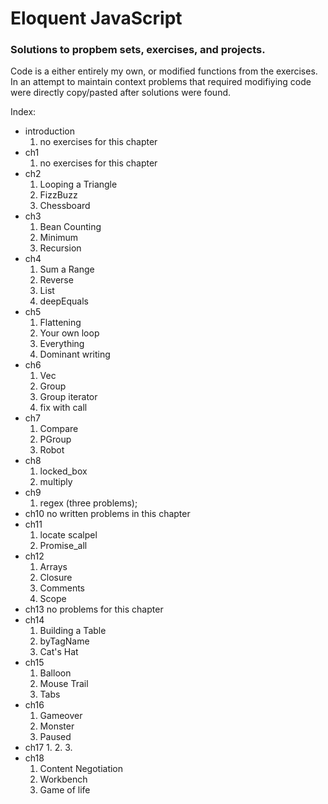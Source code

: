 # Eloquent JavaScript
### Solutions to propbem sets, exercises, and projects.

Code is a either entirely my own, or modified functions from the exercises. 
In an attempt to maintain context problems that required modifiying code were directly copy/pasted after solutions were found. 

Index:
* introduction
  1. no exercises for this chapter
* ch1
  1. no exercises for this chapter
* ch2
  1. Looping a Triangle
  2. FizzBuzz
  3. Chessboard
* ch3
  1. Bean Counting
  2. Minimum
  3. Recursion
* ch4
  1. Sum a Range
  2. Reverse
  3. List
  4. deepEquals
* ch5
  1. Flattening
  2. Your own loop
  3. Everything
  4. Dominant writing
* ch6
  1. Vec
  2. Group
  3. Group iterator
  4. fix with call
* ch7
  1. Compare
  2. PGroup
  3. Robot
* ch8
  1. locked_box
  2. multiply
* ch9
  1. regex (three problems);
* ch10
  no written problems in this chapter
* ch11
  1. locate scalpel
  2. Promise_all
* ch12
  1. Arrays
  2. Closure
  3. Comments
  4. Scope
* ch13
  no problems for this chapter
* ch14
  1. Building a Table
  2. byTagName
  3. Cat's Hat
* ch15
  1. Balloon
  2. Mouse Trail
  3. Tabs
* ch16
  1. Gameover
  2. Monster
  3. Paused
* ch17
  1. 
  2. 
  3. 
* ch18
  1. Content Negotiation
  2. Workbench
  3. Game of life
